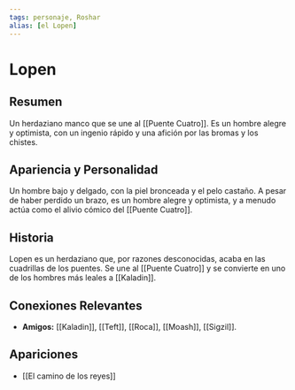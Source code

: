 ```yaml
---
tags: personaje, Roshar
alias: [el Lopen]
---
```


# Lopen

## Resumen
Un herdaziano manco que se une al [[Puente Cuatro]]. Es un hombre alegre y optimista, con un ingenio rápido y una afición por las bromas y los chistes.

## Apariencia y Personalidad
Un hombre bajo y delgado, con la piel bronceada y el pelo castaño. A pesar de haber perdido un brazo, es un hombre alegre y optimista, y a menudo actúa como el alivio cómico del [[Puente Cuatro]].

## Historia
Lopen es un herdaziano que, por razones desconocidas, acaba en las cuadrillas de los puentes. Se une al [[Puente Cuatro]] y se convierte en uno de los hombres más leales a [[Kaladin]].

## Conexiones Relevantes
* **Amigos:** [[Kaladin]], [[Teft]], [[Roca]], [[Moash]], [[Sigzil]].

## Apariciones
* [[El camino de los reyes]]
